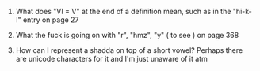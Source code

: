 1. What does "VI = V" at the end of a definition mean, such as in the "hi-k-l" entry on page 27

2. What the fuck is going on with "r", "hmz", "y" ( to see ) on page 368

3. How can I represent a shadda on top of a short vowel? Perhaps there are unicode characters for it and I'm just unaware of it atm
